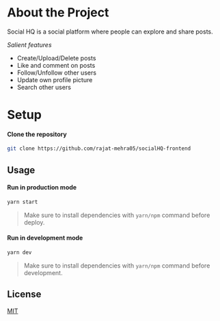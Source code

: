 # About the Project
  Social HQ is a social platform where people can explore and share posts.
  
  *Salient features*
  - Create/Upload/Delete posts
  - Like and comment on posts
  - Follow/Unfollow other users
  - Update own profile picture
  - Search other users

# Setup

#### Clone the repository

```bash
git clone https://github.com/rajat-mehra05/socialHQ-frontend
```

## Usage

#### Run in production mode

```bash
yarn start
```

> Make sure to install dependencies with `yarn/npm` command before deploy.

#### Run in development mode

```bash
yarn dev
```

> Make sure to install dependencies with `yarn/npm` command before development.


## License
[MIT](https://choosealicense.com/licenses/mit/)
